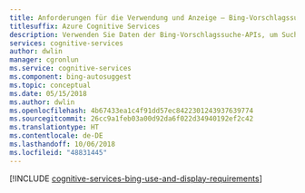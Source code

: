 ```yaml
---
title: Anforderungen für die Verwendung und Anzeige – Bing-Vorschlagssuche-API
titlesuffix: Azure Cognitive Services
description: Verwenden Sie Daten der Bing-Vorschlagssuche-APIs, um Suchergebnisse automatisierter Prozesse zu verbessern.
services: cognitive-services
author: dwlin
manager: cgronlun
ms.service: cognitive-services
ms.component: bing-autosuggest
ms.topic: conceptual
ms.date: 05/15/2018
ms.author: dwlin
ms.openlocfilehash: 4b67433ea1c4f91dd57ec8422301243937639774
ms.sourcegitcommit: 26cc9a1feb03a00d92da6f022d34940192ef2c42
ms.translationtype: HT
ms.contentlocale: de-DE
ms.lasthandoff: 10/06/2018
ms.locfileid: "48831445"
---
```

[!INCLUDE [cognitive-services-bing-use-and-display-requirements](../../../includes/cognitive-services-bing-use-and-display-requirements.md)]
